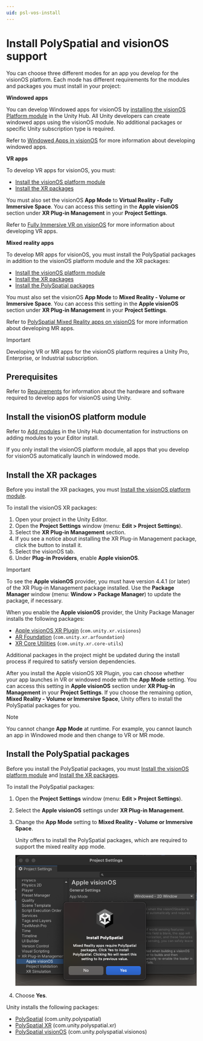```yaml
---
uid: psl-vos-install
---
```


# Install PolySpatial and visionOS support

You can choose three different modes for an app you develop for the visionOS platform. Each mode has different requirements for the modules and packages you must install in your project:

**Windowed apps**

You can develop Windowed apps for visionOS by [installing the visionOS Platform module](#install-the-visionos-platform-module) in the Unity Hub. All Unity developers can create windowed apps using the visionOS module. No additional packages or specific Unity subscription type is required.

Refer to [Windowed Apps in visionOS](WindowedApps.md) for more information about developing windowed apps.

**VR apps**

To develop VR apps for visionOS, you must:

* [Install the visionOS platform module](#install-the-visionos-platform-module)
* [Install the XR packages](#install-the-xr-packages)

You must also set the visionOS **App Mode** to **Virtual Reality - Fully Immersive Space**.
You can access this setting in the **Apple visionOS** section under **XR Plug-in Management** in your **Project Settings**.

Refer to [Fully Immersive VR on visionOS](VRApps.md) for more information about developing VR apps.

**Mixed reality apps**

To develop MR apps for visionOS, you must install the PolySpatial packages in addition to the visionOS platform module and the XR packages:

* [Install the visionOS platform module](#install-the-visionos-platform-module)
* [Install the XR packages](#install-the-xr-packages)
* [Install the PolySpatial packages](#install-the-polyspatial-packages)

You must also set the visionOS **App Mode** to **Mixed Reality - Volume or Immersive Space**.
You can access this setting in the **Apple visionOS** section under **XR Plug-in Management** in your **Project Settings**.

Refer to [PolySpatial Mixed Reality apps on visionOS](PolySpatialMRApps.md) for more information about developing MR apps.

> [!IMPORTANT]
> Developing VR or MR apps for the visionOS platform requires a Unity Pro, Enterprise, or Industrial subscription.

## Prerequisites

Refer to [Requirements](Requirements.md) for information about the hardware and software required to develop apps for visionOS using Unity.

<a id="install-the-visionos-platform-module"></a>
## Install the visionOS platform module

Refer to [Add modules](https://docs.unity3d.com/hub/manual/AddModules.html) in the Unity Hub documentation for instructions on adding modules to your Editor install.

If you only install the visionOS platform module, all apps that you develop for visionOS automatically launch in windowed mode.

<a id="install-the-xr-packages"></a>
## Install the XR packages

Before you install the XR packages, you must [Install the visionOS platform module](#install-the-visionos-platform-module).

To install the visionOS XR packages:

1. Open your project in the Unity Editor.
2. Open the **Project Settings** window (menu: **Edit &gt; Project Settings**).
3. Select the **XR Plug-in Management** section.
4. If you see a notice about installing the XR Plug-in Management package, click the button to install it.
5. Select the visionOS tab.
6. Under **Plug-in Providers**, enable **Apple visionOS**.

> [!IMPORTANT]
> To see the **Apple visionOS** provider, you must have version 4.4.1 (or later) of the XR Plug-in Management package installed. Use the **Package Manager** window (menu: **Window &gt; Package Manager**) to update the package, if necessary.
 
When you enable the **Apple visionOS** provider, the Unity Package Manager installs the following packages:

* [Apple visionOS XR Plugin](https://docs.unity3d.com/Packages/com.unity.xr.visionos@1.0/manual/index.html) (`com.unity.xr.visionos`)
* [AR Foundation](https://docs.unity3d.com/Packages/com.unity.xr.arfoundation@latest) (`com.unity.xr.arfoundation`)
* [XR Core Utilities](https://docs.unity3d.com/Packages/com.unity.xr.core-utils@latest) (`com.unity.xr.core-utils`)

Additional packages in the project might be updated during the install process if required to satisfy version dependencies.

After you install the Apple visionOS XR Plugin, you can choose whether your app launches in VR or windowed mode with the **App Mode** setting. You can access this setting in **Apple visionOS** section under **XR Plug-in Management** in your **Project Settings**. If you choose the remaining option, **Mixed Reality - Volume or Immersive Space**, Unity offers to install the PolySpatial packages for you.

> [!NOTE]
> You cannot change **App Mode** at runtime. For example, you cannot launch an app in Windowed mode and then change to VR or MR mode.

<a id="install-the-polyspatial-packages"></a>
## Install the PolySpatial packages

Before you install the PolySpatial packages, you must [Install the visionOS platform module](#install-the-visionos-platform-module) and [Install the XR packages](#install-the-xr-packages).

To install the PolySpatial packages:

1. Open the **Project Settings** window (menu: **Edit &gt; Project Settings**).
2. Select the **Apple visionOS** settings under **XR Plug-in Management**.
3. Change the **App Mode** setting to **Mixed Reality - Volume or Immersive Space**.

   Unity offers to install the PolySpatial packages, which are required to support the mixed reality app mode.
   
   ![](images/easy-install.png)
   
4. Choose **Yes**.

Unity installs the following packages:

* [PolySpatial](xref:psl-index) (com.unity.polyspatial)
* [PolySpatial XR](xref:psl-xr-index) (com.unity.polyspatial.xr)
* [PolySpatial visionOS](index.md) (com.unity.polyspatial.visionos)

